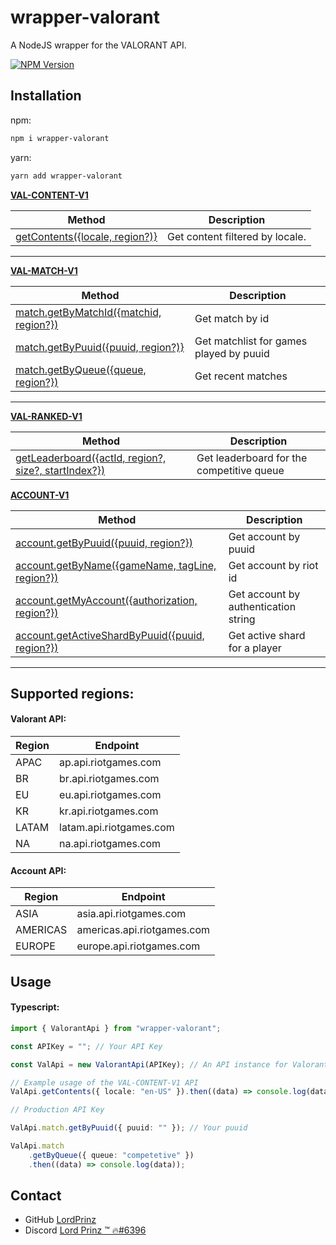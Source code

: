 # wrapper-valorant

A NodeJS wrapper for the VALORANT API.

[![NPM Version][npm-image]][npm-url]

## Installation

npm:

```bash
npm i wrapper-valorant
```

yarn:

```bash
yarn add wrapper-valorant
```

[**VAL-CONTENT-V1**](https://developer.riotgames.com/apis#val-content-v1)

| Method                                                                                               | Description                     |
| ---------------------------------------------------------------------------------------------------- | ------------------------------- |
| [getContents({locale, region?)}](https://developer.riotgames.com/apis#val-content-v1/GET_getContent) | Get content filtered by locale. |

---

[**VAL-MATCH-V1**](https://developer.riotgames.com/apis#val-match-v1)

| Method                                                                                                   | Description                             |
| -------------------------------------------------------------------------------------------------------- | --------------------------------------- |
| [match.getByMatchId({matchid, region?})](https://developer.riotgames.com/apis#val-match-v1/GET_getMatch) | Get match by id                         |
| [match.getByPuuid({puuid, region?)}](https://developer.riotgames.com/apis#val-match-v1/GET_getMatchlist) | Get matchlist for games played by puuid |
| [match.getByQueue({queue, region?})](https://developer.riotgames.com/apis#val-match-v1/GET_getRecent)    | Get recent matches                      |

---

[**VAL-RANKED-V1**](https://developer.riotgames.com/apis#val-ranked-v1)

| Method                                                                                                                        | Description                               |
| ----------------------------------------------------------------------------------------------------------------------------- | ----------------------------------------- |
| [getLeaderboard({actId, region?, size?, startIndex?})](https://developer.riotgames.com/apis#val-ranked-v1/GET_getLeaderboard) | Get leaderboard for the competitive queue |

[**ACCOUNT-V1**](https://developer.riotgames.com/apis#account-v1)

| Method                                                                                                                 | Description                          |
| ---------------------------------------------------------------------------------------------------------------------- | ------------------------------------ |
| [account.getByPuuid({puuid, region?})](https://developer.riotgames.com/apis#account-v1/GET_getByPuuid)                 | Get account by puuid                 |
| [account.getByName({gameName, tagLine, region?})](https://developer.riotgames.com/apis#account-v1/GET_getByRiotId)     | Get account by riot id               |
| [account.getMyAccount({authorization, region?})](https://developer.riotgames.com/apis#account-v1/GET_getByAccessToken) | Get account by authentication string |
| [account.getActiveShardByPuuid({puuid, region?})](https://developer.riotgames.com/apis#account-v1/GET_getActiveShard)  | Get active shard for a player        |

---

## Supported regions:

#### Valorant API:

| Region | Endpoint                |
| ------ | ----------------------- |
| APAC   | ap.api.riotgames.com    |
| BR     | br.api.riotgames.com    |
| EU     | eu.api.riotgames.com    |
| KR     | kr.api.riotgames.com    |
| LATAM  | latam.api.riotgames.com |
| NA     | na.api.riotgames.com    |

#### Account API:

| Region   | Endpoint                   |
| -------- | -------------------------- |
| ASIA     | asia.api.riotgames.com     |
| AMERICAS | americas.api.riotgames.com |
| EUROPE   | europe.api.riotgames.com   |

## Usage

#### Typescript:

```ts
import { ValorantApi } from "wrapper-valorant";

const APIKey = ""; // Your API Key

const ValApi = new ValorantApi(APIKey); // An API instance for Valorant query

// Example usage of the VAL-CONTENT-V1 API
ValApi.getContents({ locale: "en-US" }).then((data) => console.log(data));

// Production API Key

ValApi.match.getByPuuid({ puuid: "" }); // Your puuid

ValApi.match
	.getByQueue({ queue: "competetive" })
	.then((data) => console.log(data));
```

## Contact

- GitHub [LordPrinz](https://github.com/LordPrinz)
- Discord [<c2>Lord Prinz ™ 🔥#6396](https://discord.com/users/520676533279522817)

[npm-image]: https://img.shields.io/npm/v/wrapper-valorant.svg
[npm-url]: https://www.npmjs.com/package/wrapper-valorant/

